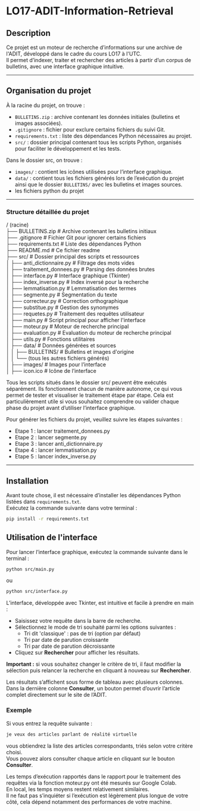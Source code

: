# LO17-ADIT-Information-Retrieval

## Description

Ce projet est un moteur de recherche d’informations sur une archive de l'ADIT, développé dans le cadre du cours LO17 à l'UTC.  
Il permet d’indexer, traiter et rechercher des articles à partir d’un corpus de bulletins, avec une interface graphique intuitive.

---

## Organisation du projet

À la racine du projet, on trouve :

- `BULLETINS.zip` : archive contenant les données initiales (bulletins et images associées).
- `.gitignore` : fichier pour exclure certains fichiers du suivi Git.
- `requirements.txt` : liste des dépendances Python nécessaires au projet.
- `src/` : dossier principal contenant tous les scripts Python, organisés pour faciliter le développement et les tests.

Dans le dossier src, on trouve :
- `images/` : contient les icônes utilisées pour l’interface graphique.
- `data/` : contient tous les fichiers générés lors de l’exécution du projet ainsi que le dossier `BULLETINS/` avec les bulletins et images sources.
- les fichiers python du projet

---

### Structure détaillée du projet

/ (racine)  
├── BULLETINS.zip          # Archive contenant les bulletins initiaux  
├── .gitignore             # Fichier Git pour ignorer certains fichiers  
├── requirements.txt       # Liste des dépendances Python  
├── README.md              # Ce fichier readme  
├── src/                   # Dossier principal des scripts et ressources  
│   ├── anti_dictionnaire.py     # Filtrage des mots vides  
│   ├── traitement_donnees.py          # Parsing des données brutes  
│   ├── interface.py            # Interface graphique (Tkinter)  
│   ├── index_inverse.py       # Index inversé pour la recherche  
│   ├── lemmatisation.py            # Lemmatisation des termes  
│   ├── segmente.py             # Segmentation du texte  
│   ├── correcteur.py         # Correction orthographique  
│   ├── substitue.py            # Gestion des synonymes  
│   ├── requetes.py              # Traitement des requêtes utilisateur  
│   ├── main.py                 # Script principal pour afficher l'interface  
│   ├── moteur.py              # Moteur de recherche principal  
│   ├── evaluation.py                 # Evaluation du moteur de recherche principal    
│   ├── utils.py                # Fonctions utilitaires  
│   ├── data/                   # Données générées et sources  
│   │   ├── BULLETINS/          # Bulletins et images d'origine  
│   │   └── (tous les autres fichiers générés)  
│   ├── images/                 # Images pour l’interface  
│       ├── icon.ico            # Icône de l’interface  

Tous les scripts situés dans le dossier src/ peuvent être exécutés séparément.
Ils fonctionnent chacun de manière autonome, ce qui vous permet de tester et visualiser le traitement étape par étape.
Cela est particulièrement utile si vous souhaitez comprendre ou valider chaque phase du projet avant d’utiliser l’interface graphique.   

Pour générer les fichiers du projet, veuillez suivre les étapes suivantes :
- Etape 1 : lancer traitement_donnees.py
- Etape 2 : lancer segmente.py
- Etape 3 : lancer anti_dictionnaire.py
- Etape 4 : lancer lemmatisation.py
- Etape 5 : lancer index_inverse.py
---

## Installation

Avant toute chose, il est nécessaire d’installer les dépendances Python listées dans `requirements.txt`.  
Exécutez la commande suivante dans votre terminal :

```bash
pip install -r requirements.txt

```

## Utilisation de l'interface

Pour lancer l’interface graphique, exécutez la commande suivante dans le terminal :

```bash
python src/main.py
```
ou 

```bash
python src/interface.py
```

L’interface, développée avec Tkinter, est intuitive et facile à prendre en main :

- Saisissez votre requête dans la barre de recherche.
- Sélectionnez le mode de tri souhaité parmi les options suivantes :  
  - Tri dit 'classique' : pas de tri (option par défaut) 
  - Tri par date de parution croissante  
  - Tri par date de parution décroissante  
- Cliquez sur **Rechercher** pour afficher les résultats.

**Important :** si vous souhaitez changer le critère de tri, il faut modifier la sélection puis relancer la recherche en cliquant à nouveau sur **Rechercher**.

Les résultats s’affichent sous forme de tableau avec plusieurs colonnes.  
Dans la dernière colonne **Consulter**, un bouton permet d’ouvrir l’article complet directement sur le site de l’ADIT.


### Exemple

Si vous entrez la requête suivante :
```bash
je veux des articles parlant de réalité virtuelle
```
vous obtiendrez la liste des articles correspondants, triés selon votre critère choisi.  
Vous pouvez alors consulter chaque article en cliquant sur le bouton **Consulter**.  

Les temps d’exécution rapportés dans le rapport pour le traitement des requêtes via la fonction moteur.py ont été mesurés sur Google Colab.  
En local, les temps moyens restent relativement similaires.  
Il ne faut pas s’inquiéter si l’exécution est légèrement plus longue de votre côté, cela dépend notamment des performances de votre machine.
